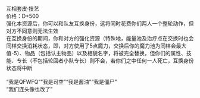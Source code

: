 <title>互相套皮</title>
<meta name="GENERATOR" content="WinCHM">
<meta http-equiv="Content-Type" content="text/html; charset=gb2312">
<br>互相套皮·技艺
<br>价格：D+500
<br>强化本资源后，你可以和队友互换身份，这将同时花费你们两人一个整轮动作，但对方不同意则无法生效
<br>在互换身份的期间，你和对方的强化资源（特殊地，能量池及治疗点在交换时也会同样交换消耗状态，即，对方使用了5点魔力，交换后你的魔力池为同样会最大值-5）、物品（包括认主物品）以及相貌名字，将被完全替换，但你们的属性、技能、专长（不包括轮回者小队专长）则不会，若你们之中任何一人死亡，互换身份状态将中断
<br>
<br>“我是QFWFQ”“我是司空”“我是酱油”“我是僵尸”
<br>“我们连头像也改了”